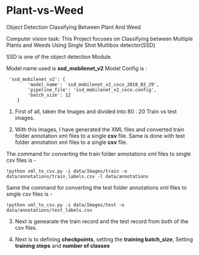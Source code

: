 # Plant-vs-Weed
Object Detection Classifying Between Plant And Weed

Computer vision task:
This Project focuses on Classifying between Multiple Plants and Weeds Using Single Shot Multibox detector(SSD)

SSD is one of the object detection Module.

Model name used is **ssd_mobilenet_v2**
Model Config is : 
```
 'ssd_mobilenet_v2': {
        'model_name': 'ssd_mobilenet_v2_coco_2018_03_29',
        'pipeline_file': 'ssd_mobilenet_v2_coco.config',
        'batch_size': 12
    }
```

1) First of all, taken the Images and divided into 80 : 20 Train vs test images. 

2) With this images, I have generated the XML files and converted train folder annotation xml files to a single **csv** file. Same is done with test folder annotation xml files to a single **csv** file. 

The command for converting the train folder annotations xml files to single csv files is - 
```
!python xml_to_csv.py -i data/Images/train -o data/annotations/train_labels.csv -l data/annotations
```

Same the command for converting the test folder annotations xml files to single csv files is - 
```
!python xml_to_csv.py -i data/Images/test -o data/annotations/test_labels.csv
```

3) Next is genearate the train record and the test record from both of the csv files. 

4) Next is to defining **checkpoints**, setting the **training batch_size**, Setting **training steps** and **number of classes**
